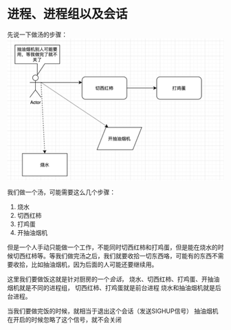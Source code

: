 
# 进程、进程组以及会话

先说一下做汤的步骤：
![](./zuotang.png)

我们做一个汤，可能需要这么几个步骤：
1. 烧水
2. 切西红柿
3. 打鸡蛋
4. 开抽油烟机

但是一个人手动只能做一个工作，不能同时切西红柿和打鸡蛋，但是能在烧水的时候切西红柿等。等我们做完汤之后，我们就要收拾一切东西咯，可能有的东西不需要收拾，比如抽油烟机，因为后面的人可能还要继续用。


这里我们要做饭这就是针对厨房的一个*会话*，
烧水、切西红柿、打鸡蛋、开抽油烟机就是不同的进程组，
切西红柿、打鸡蛋就是前台进程
烧水和抽油烟机就是后台进程。

当我们要做完饭的时候，就相当于退出这个会话（发送SIGHUP信号）
抽油烟机在开启的时候忽略了这个信号，就不会关闭
